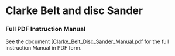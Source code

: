 # Clarke Belt and disc Sander

### Full PDF Instruction Manual
See the document [[Clarke_Belt_Disc_Sander_Manual.pdf](./manuals/[Clarke_Belt_Disc_Sander_Manual.pdf]) for the full instruction Manual in PDF form.
